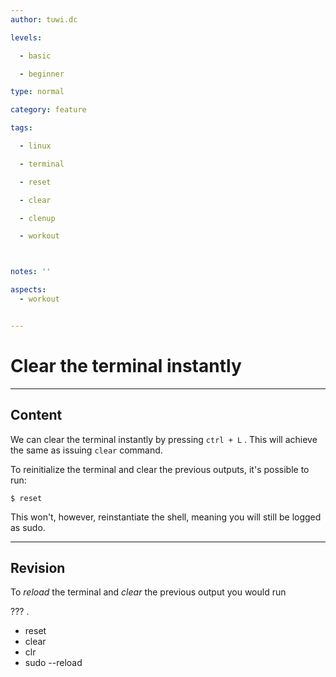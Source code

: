 ```yaml
---
author: tuwi.dc

levels:

  - basic

  - beginner

type: normal

category: feature

tags:

  - linux

  - terminal

  - reset

  - clear

  - clenup

  - workout



notes: ''

aspects:
  - workout


---
```


# Clear the terminal instantly

---
## Content

We can clear the terminal instantly by pressing `ctrl + L` . This will achieve the same as issuing `clear` command.

To reinitialize the terminal and clear the previous outputs, it's possible to run: 
```
$ reset
```
This won't, however, reinstantiate the shell, meaning you will still be logged as sudo.

---
## Revision

To *reload* the terminal and *clear* the previous output you would run 

??? .


* reset
* clear
* clr
* sudo --reload

 
